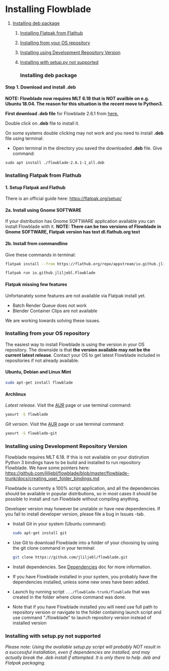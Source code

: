 # Installing Flowblade

1. [Installing deb package](./INSTALLING.md#installing-deb-package)
   1. [Installing Flatpak from Flathub](./INSTALLING.md#installing-flatpak-from-flathub)
   2. [Installing from your OS repository](./INSTALLING.md#installing-from-your-os-repository)
   3. [Installing using Development Repository Version](./INSTALLING.md#installing-using-development-repository-version)
   4. [Installing with setup.py not supported](./INSTALLING.md#installing-with-setuppy-not-supported)   
      
      ### Installing deb package

#### Step 1. Download and install .deb

**NOTE: Flowblade now requires MLT 6.18 that is NOT availble on e.g. Ubuntu 18.04. The reason for this situation is the recent move to Python3.**

**First download .deb file** for Flowblade 2.6.1 from <a href="https://github.com/jliljebl/flowblade/releases">here.</a>

Double click on <b>.deb</b> file to install it. 

On some systems double clicking may not work and you need to install <b>.deb</b> file using terminal:

<ul>
    <li>    <p>Open terminal in the directory you saved the  downloaded <b>.deb</b> file. Give command:    </li>
</ul>

    sudo apt install ./flowblade-2.6.1-1_all.deb

### Installing Flatpak from Flathub

#### 1. Setup Flatpak and Flathub

There is an official guide here: https://flatpak.org/setup/

#### 2a. Install using Gnome SOFTWARE

If your distribution has Gnome SOFTWARE application available you can install Flowblade with it.
**NOTE: There can be two versions of Flowblade in Gnome SOFTWARE, Flatpak version has text dl.flathub.org text**

#### 2b. Install from commandline

Give these commands in terminal:

```bash
flatpak install --from https://flathub.org/repo/appstream/io.github.jliljebl.Flowblade.flatpakref
```

```bash
flatpak run io.github.jliljebl.Flowblade
```

#### Flatpak missing few features

Unfortanately some features are not available via Flatpak install yet.

* Batch Render Queue does not work
* Blender Container Clips are not available

We are working towards solving these issues.

### Installing from your OS repository

The easiest way to install Flowblade is using the version in your OS repository. The downside is that **the version available may not be the current latest release**. Contact your OS to get latest Flowblade included in repositories if not already available.

#### Ubuntu, Debian and Linux Mint

```bash
sudo apt-get install flowblade
```

#### Archlinux

_Latest release_. Visit the <a href="https://aur.archlinux.org/packages/flowblade/">AUR</a> page or use terminal command:

```bash
yaourt -S flowblade
```

_Git version_. Visit the <a href="https://aur.archlinux.org/packages/flowblade-git/">AUR</a> page or use terminal command:

```bash
yaourt -S flowblade-git
```

### Installing using Development Repository Version

Flowblade requires MLT 6.18. If this is not available on your distirution Python 3 bindings have to be build and installed to run repository Flowblade. We have some pointers here: https://github.com/jliljebl/flowblade/blob/master/flowblade-trunk/docs/creating_user_folder_bindings.md 

Flowblade is currently a 100% script application, and all the dependencies should be available in popular distributions, so in most cases it should be possible to install and run Flowblade without compiling anything.

Developer version may however be unstable or have new dependencies. If you fail to install developer version, please file a bug in Issues -tab.

* Install Git in your system (Ubuntu command):
  
  ```bash
  sudo apt-get install git
  ```
* Use Git to download Flowblade into a folder of your choosing by using the git clone command in your terminal:
  
  ```bash
  git clone https://github.com/jliljebl/flowblade.git
  ```
* Install dependencies. See   [Dependencies](DEPENDENCIES.md) doc for more information.
* If you have Flowblade installed in your system, you probably have the dependencies installed, unless some new ones have been added.
* Launch by running script ``.../flowblade-trunk/flowblade`` that was created in the folder where clone command was done.
* Note that if you have Flowblade installed you will need use full path to repository version or navigate to the folder containing launch script and use command "./flowblade" to launch repository version instead of installed version

### Installing with setup.py not supported

*Please note: Using the available setup.py script will probably NOT result in a successful installation, even if dependencies are installed, and may actually break the .deb install if attempted. It is only there to help .deb and Flatpak packaging.* 
